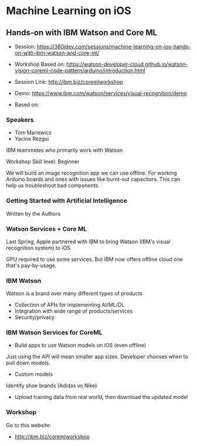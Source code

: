 # Machine Learning on iOS
## Hands-on with IBM Watson and Core ML

* Session: https://360idev.com/sessions/machine-learning-on-ios-hands-on-with-ibm-watson-and-core-ml/

* Workshop Based on: https://watson-developer-cloud.github.io/watson-vision-coreml-code-pattern/arduino/introduction.html

* Session Link: http://ibm.biz/coremlworkshop

* Demo:
https://www.ibm.com/watson/services/visual-recognition/demo

* Based on:

### Speakers
* Tom Mariewicz
* Yacine Rezgui

IBM teammates who primarily work with Watson

Workshop Skill level: Beginner

We will build an image recognition app we can use offline.  For working Arduino boards and ones with issues like burnt-out capacitors.  This can help us troubleshoot bad components.

### Getting Started with Artificial Intelligence
Written by the Authors

### Watson Services + Core ML
Last Spring, Apple partnered with IBM to bring Watson (IBM's visual recognition system) to iOS.

GPU required to use some services.  But IBM now offers offline cloud one that's pay-by-usage.

### IBM Watson

Watson is a brand over many different types of products

- Collection of APIs for implementing AI/ML/DL
- Integration with wide range of products/services
- Security/privacy

### IBM Watson Services for CoreML

- Build apps to use Watson models on iOS (even offline)

Just using the API will mean smaller app sizes.  Developer chooses when to pull down models.

- Custom models

Identify shoe brands (Adidas vs Nike)

- Upload training data from real world, then download the updated model

### Workshop

Go to this website:
* http://ibm.biz/coremlworkshop
